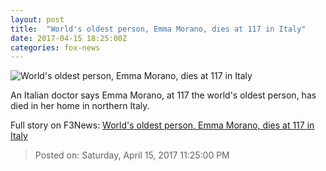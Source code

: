 ```yaml
---
layout: post
title:  "World's oldest person, Emma Morano, dies at 117 in Italy"
date: 2017-04-15 18:25:00Z
categories: fox-news
---
```


![World's oldest person, Emma Morano, dies at 117 in Italy](http://a57.foxnews.com/images.foxnews.com/content/fox-news/world/2017/04/15/worlds-oldest-person-emma-morano-dies-at-117-in-italy/_jcr_content/par/featured-media/media-0.img.jpg/0/0/1492277978339.jpg?ve=1)

An Italian doctor says Emma Morano, at 117 the world's oldest person, has died in her home in northern Italy.


Full story on F3News: [World's oldest person, Emma Morano, dies at 117 in Italy](http://www.f3nws.com/n/YmHemB)

> Posted on: Saturday, April 15, 2017 11:25:00 PM
